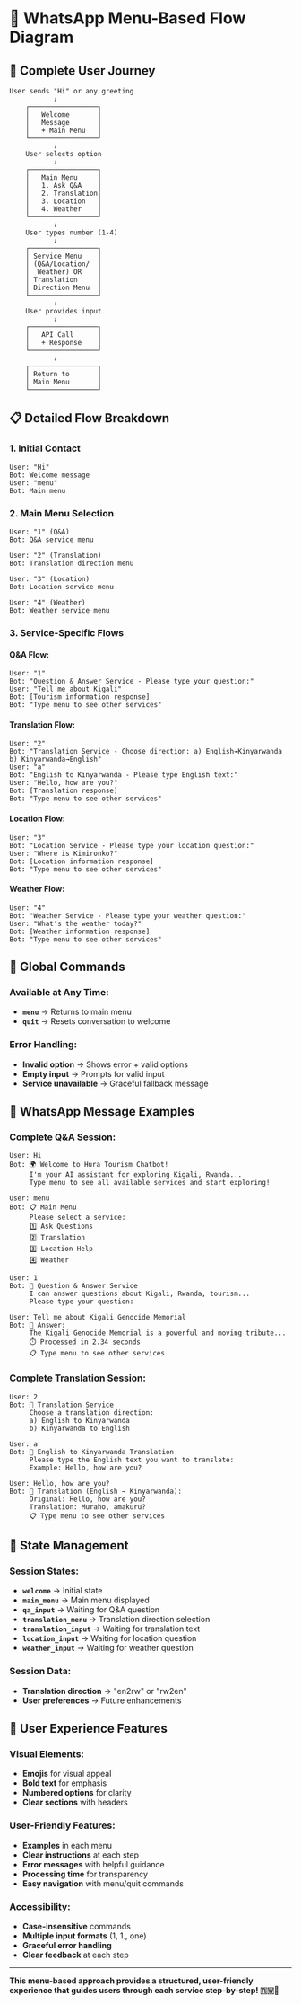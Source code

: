 # 📱 WhatsApp Menu-Based Flow Diagram

## 🔄 **Complete User Journey**

```
User sends "Hi" or any greeting
           ↓
    ┌─────────────────┐
    │   Welcome       │
    │   Message       │
    │   + Main Menu   │
    └─────────────────┘
           ↓
    User selects option
           ↓
    ┌─────────────────┐
    │   Main Menu     │
    │   1. Ask Q&A    │
    │   2. Translation│
    │   3. Location   │
    │   4. Weather    │
    └─────────────────┘
           ↓
    User types number (1-4)
           ↓
    ┌─────────────────┐
    │ Service Menu    │
    │ (Q&A/Location/  │
    │  Weather) OR    │
    │ Translation     │
    │ Direction Menu  │
    └─────────────────┘
           ↓
    User provides input
           ↓
    ┌─────────────────┐
    │   API Call      │
    │   + Response    │
    └─────────────────┘
           ↓
    ┌─────────────────┐
    │ Return to       │
    │ Main Menu       │
    └─────────────────┘
```

## 📋 **Detailed Flow Breakdown**

### **1. Initial Contact**

```
User: "Hi"
Bot: Welcome message
User: "menu"
Bot: Main menu
```

### **2. Main Menu Selection**

```
User: "1" (Q&A)
Bot: Q&A service menu

User: "2" (Translation)
Bot: Translation direction menu

User: "3" (Location)
Bot: Location service menu

User: "4" (Weather)
Bot: Weather service menu
```

### **3. Service-Specific Flows**

#### **Q&A Flow:**

```
User: "1"
Bot: "Question & Answer Service - Please type your question:"
User: "Tell me about Kigali"
Bot: [Tourism information response]
Bot: "Type menu to see other services"
```

#### **Translation Flow:**

```
User: "2"
Bot: "Translation Service - Choose direction: a) English→Kinyarwanda b) Kinyarwanda→English"
User: "a"
Bot: "English to Kinyarwanda - Please type English text:"
User: "Hello, how are you?"
Bot: [Translation response]
Bot: "Type menu to see other services"
```

#### **Location Flow:**

```
User: "3"
Bot: "Location Service - Please type your location question:"
User: "Where is Kimironko?"
Bot: [Location information response]
Bot: "Type menu to see other services"
```

#### **Weather Flow:**

```
User: "4"
Bot: "Weather Service - Please type your weather question:"
User: "What's the weather today?"
Bot: [Weather information response]
Bot: "Type menu to see other services"
```

## 🎯 **Global Commands**

### **Available at Any Time:**

- **`menu`** → Returns to main menu
- **`quit`** → Resets conversation to welcome

### **Error Handling:**

- **Invalid option** → Shows error + valid options
- **Empty input** → Prompts for valid input
- **Service unavailable** → Graceful fallback message

## 📱 **WhatsApp Message Examples**

### **Complete Q&A Session:**

```
User: Hi
Bot: 🌍 Welcome to Hura Tourism Chatbot!
     I'm your AI assistant for exploring Kigali, Rwanda...
     Type menu to see all available services and start exploring!

User: menu
Bot: 📋 Main Menu
     Please select a service:
     1️⃣ Ask Questions
     2️⃣ Translation
     3️⃣ Location Help
     4️⃣ Weather

User: 1
Bot: 🤖 Question & Answer Service
     I can answer questions about Kigali, Rwanda, tourism...
     Please type your question:

User: Tell me about Kigali Genocide Memorial
Bot: 🤖 Answer:
     The Kigali Genocide Memorial is a powerful and moving tribute...
     ⏱️ Processed in 2.34 seconds
     📋 Type menu to see other services
```

### **Complete Translation Session:**

```
User: 2
Bot: 🔄 Translation Service
     Choose a translation direction:
     a) English to Kinyarwanda
     b) Kinyarwanda to English

User: a
Bot: 🔄 English to Kinyarwanda Translation
     Please type the English text you want to translate:
     Example: Hello, how are you?

User: Hello, how are you?
Bot: 🔄 Translation (English → Kinyarwanda):
     Original: Hello, how are you?
     Translation: Muraho, amakuru?
     📋 Type menu to see other services
```

## 🔧 **State Management**

### **Session States:**

- **`welcome`** → Initial state
- **`main_menu`** → Main menu displayed
- **`qa_input`** → Waiting for Q&A question
- **`translation_menu`** → Translation direction selection
- **`translation_input`** → Waiting for translation text
- **`location_input`** → Waiting for location question
- **`weather_input`** → Waiting for weather question

### **Session Data:**

- **Translation direction** → "en2rw" or "rw2en"
- **User preferences** → Future enhancements

## 🎨 **User Experience Features**

### **Visual Elements:**

- **Emojis** for visual appeal
- **Bold text** for emphasis
- **Numbered options** for clarity
- **Clear sections** with headers

### **User-Friendly Features:**

- **Examples** in each menu
- **Clear instructions** at each step
- **Error messages** with helpful guidance
- **Processing time** for transparency
- **Easy navigation** with menu/quit commands

### **Accessibility:**

- **Case-insensitive** commands
- **Multiple input formats** (1, 1., one)
- **Graceful error handling**
- **Clear feedback** at each step

---

**This menu-based approach provides a structured, user-friendly experience that guides users through each service step-by-step! 🇷🇼📱**
